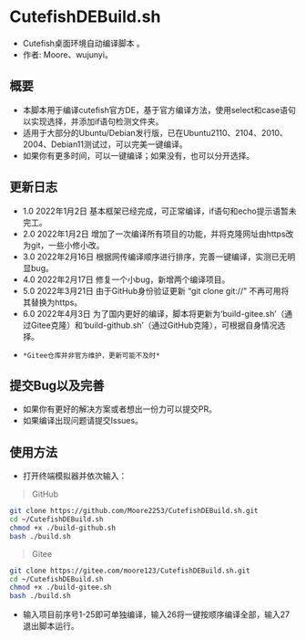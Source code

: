 # CutefishDEBuild.sh
* Cutefish桌面环境自动编译脚本 。
* 作者: Moore、wujunyi。
## 概要
* 本脚本用于编译cutefish官方DE，基于官方编译方法，使用select和case语句以实现选择，并添加if语句检测文件夹。
* 适用于大部分的Ubuntu/Debian发行版，已在Ubuntu2110、2104、2010、2004、Debian11测试过，可以完美一键编译。
* 如果你有更多时间，可以一键编译；如果没有，也可以分开选择。
## 更新日志
* 1.0 2022年1月2日 基本框架已经完成，可正常编译，if语句和echo提示语暂未完工。
* 2.0 2022年1月2日 增加了一次编译所有项目的功能，并将克隆网址由https改为git，一些小修小改。
* 3.0 2022年2月16日 根据网传编译顺序进行排序，完善一键编译，实测已无明显bug。
* 4.0 2022年2月17日 修复一个小bug，新增两个编译项目。
* 5.0 2022年3月21日 由于GitHub身份验证更新 “git clone git://” 不再可用将其替换为https。
* 6.0 2022年4月3日 为了国内更好的编译，脚本将更新为‘build-gitee.sh’（通过Gitee克隆）和‘build-github.sh’（通过GitHub克隆），可根据自身情况选择。
*     *Gitee仓库并非官方维护，更新可能不及时*
## 提交Bug以及完善
* 如果你有更好的解决方案或者想出一份力可以提交PR。
* 如果编译出现问题请提交Issues。
## 使用方法
* 打开终端模拟器并依次输入：
> GitHub
```bash
git clone https://github.com/Moore2253/CutefishDEBuild.sh.git
cd ~/CutefishDEBuild.sh
chmod +x ./build-github.sh
bash ./build.sh
```
> Gitee
```bash
git clone https://gitee.com/moore123/CutefishDEBuild.sh.git
cd ~/CutefishDEBuild.sh
chmod +x ./build-gitee.sh
bash ./build.sh
```
* 输入项目前序号1-25即可单独编译，输入26将一键按顺序编译全部，输入27退出脚本运行。
